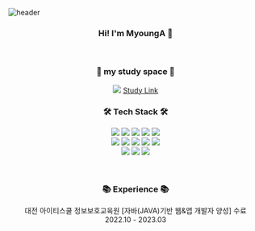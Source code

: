 
![header](https://capsule-render.vercel.app/api?type=waving&color=auto&height=300&section=header&text=MyoungaKwak&fontSize=90&)

### <h3 align="center"> Hi! I'm MyoungA 👋 </h3>
<br/>

<div align="center">
<h3>📌 my study space 📌</h3>


<img src="https://img.shields.io/badge/Notion-000000?style=flat-square&logo=notion&logoColor=white"/> [Study Link](https://like-christmas-980.notion.site/Study-Space-e8c83358798248ec87afa52ff60f9152)
  
  
<h3 align="center">🛠 Tech Stack 🛠</h3>


<img src="https://img.shields.io/badge/JAVA-007396?style=for-the-badge&logo=java&logoColor=white">
<img src="https://img.shields.io/badge/Spring-6DB33F?style=for-the-badge&logo=Spring&logoColor=white">
<img src="https://img.shields.io/badge/JSP-007396?style=for-the-badge&logo=java&logoColor=white"/>
<img src="https://img.shields.io/badge/jquery-0769AD?style=for-the-badge&logo=jquery&logoColor=white">
<img src="https://img.shields.io/badge/MyBatis-007396?style=for-the-badge&logo=java&logoColor=white"/>
<br/>


<img src="https://img.shields.io/badge/html-E34F26?style=for-the-badge&logo=html5&logoColor=white">
<img src="https://img.shields.io/badge/css-1572B6?style=for-the-badge&logo=css3&logoColor=white">
<img src="https://img.shields.io/badge/javascript-F7DF1E?style=for-the-badge&logo=javascript&logoColor=black">
<img src="https://img.shields.io/badge/bootstrap-7952B3?style=for-the-badge&logo=bootstrap&logoColor=white">
<img src="https://img.shields.io/badge/Tiles-F7DF1E?style=for-the-badge&logo=Tiles&logoColor=black">
<br/>


<img src="https://img.shields.io/badge/oracle-F80000?style=for-the-badge&logo=oracle&logoColor=white">
<img src="https://img.shields.io/badge/MySQL-4479A1?style=for-the-badge&logo=MySQL&logoColor=white">
<img src="https://img.shields.io/badge/apache tomcat-F8DC75?style=for-the-badge&logo=apachetomcat&logoColor=white">
</p>
<br/>

<h3 align="center">📚 Experience 📚</h3>
대전 아이티스쿨 정보보호교육원 [자바(JAVA)기반 웹&앱 개발자 양성] 수료<br>
  2022.10 - 2023.03
</div>



<!--  
<h3 align="center"> contact to me </h3>
[![Gmail Badge](https://img.shields.io/badge/Gmail-D14836?style=flat&logo=Gmail&logoColor=white)](mailto:kwma0820@gmail.com)
 -->
